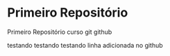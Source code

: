 # Primeiro Repositório
 Primeiro Repositório curso git github

testando testando testando
linha adicionada no github
